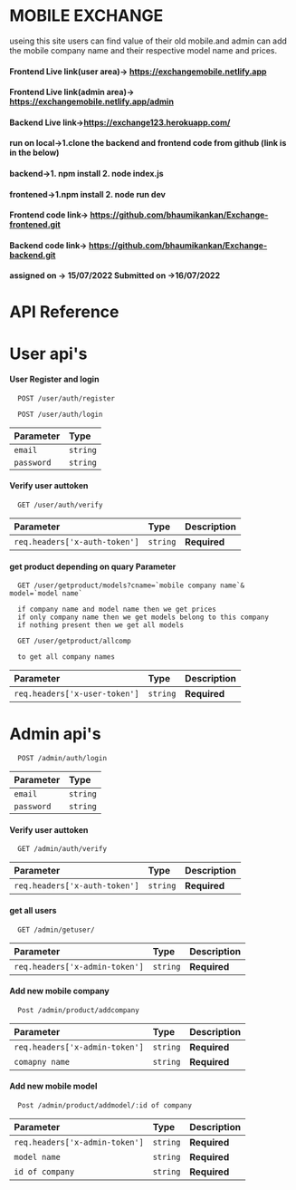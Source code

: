 
# MOBILE EXCHANGE

useing this site users can find value of their old mobile.and admin can add the mobile company name and their respective model name and prices. 

#### Frontend Live link(user area)-> https://exchangemobile.netlify.app
#### Frontend Live link(admin area)-> https://exchangemobile.netlify.app/admin
#### Backend Live link->https://exchange123.herokuapp.com/

#### run on local->1.clone the backend and frontend code from github (link is in the below) 
#### backend->1. npm install 2. node index.js
#### frontened->1.npm install 2. node run dev


#### Frontend code link-> https://github.com/bhaumikankan/Exchange-frontened.git
#### Backend code link-> https://github.com/bhaumikankan/Exchange-backend.git

#### assigned on -> 15/07/2022  Submitted on ->16/07/2022 
# API Reference


# User api's
#### User Register and login

```http
  POST /user/auth/register
```

```http
  POST /user/auth/login
```

| Parameter | Type     | 
| :-------- | :------- | 
| `email` | `string`   |
| `password`| `string`| 

#### Verify user auttoken

```http
  GET /user/auth/verify
```

| Parameter | Type     | Description                       |
| :-------- | :------- | :-------------------------------- |
| `req.headers['x-auth-token']`      | `string` | **Required** |

#### get product depending on quary Parameter

```http
  GET /user/getproduct/models?cname=`mobile company name`& model=`model name`

  if company name and model name then we get prices
  if only company name then we get models belong to this company
  if nothing present then we get all models

  GET /user/getproduct/allcomp 

  to get all company names
```
| Parameter | Type     | Description                       |
| :-------- | :------- | :-------------------------------- |
| `req.headers['x-user-token']`      | `string` | **Required** |

# Admin api's

```http
  POST /admin/auth/login
```

| Parameter | Type     | 
| :-------- | :------- | 
| `email` | `string`   |
| `password`| `string`| 

#### Verify user auttoken

```http
  GET /admin/auth/verify
```

| Parameter | Type     | Description                       |
| :-------- | :------- | :-------------------------------- |
| `req.headers['x-auth-token']`      | `string` | **Required** |


#### get all users 

```http
  GET /admin/getuser/
```

| Parameter | Type     | Description                       |
| :-------- | :------- | :-------------------------------- |
| `req.headers['x-admin-token']`      | `string` | **Required** |

#### Add new mobile company

```http
  Post /admin/product/addcompany
```

| Parameter | Type     | Description                       |
| :-------- | :------- | :-------------------------------- |
| `req.headers['x-admin-token']`      | `string` | **Required** |
| `comapny name` | `string`   | **Required** |

#### Add new mobile model

```http
  Post /admin/product/addmodel/:id of company
```

| Parameter | Type     | Description                       |
| :-------- | :------- | :-------------------------------- |
| `req.headers['x-admin-token']`      | `string` | **Required** |
| `model name` | `string`   | **Required** |
| `id of company` | `string`   | **Required** |














